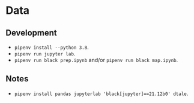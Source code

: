 # Data

## Development

- `pipenv install --python 3.8`.
- `pipenv run jupyter lab`.
- `pipenv run black prep.ipynb` and/or `pipenv run black map.ipynb`.

## Notes

- `pipenv install pandas jupyterlab 'black[jupyter]==21.12b0' dtale`.
